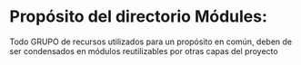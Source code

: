 # Propósito del directorio Módules:

Todo GRUPO de recursos utilizados para un propósito en común, deben de ser
condensados en módulos reutilizables por otras capas del proyecto

